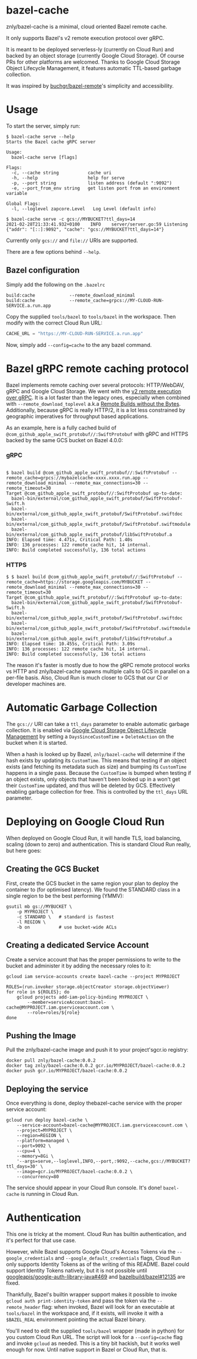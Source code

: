 # bazel-cache
znly/bazel-cache is a minimal, cloud oriented Bazel remote cache.

It only supports Bazel's v2 remote execution protocol over gRPC.

It is meant to be deployed serverless-ly (currently on Cloud Run) and backed by an object storage (currently Google Cloud Storage). Of course PRs for other platforms are welcomed. Thanks to Google Cloud Storage Object Lifecycle Management, it features automatic TTL-based garbage collection.

It was inspired by [buchgr/bazel-remote](https://github.com/buchgr/bazel-remote)'s simplicity and accessibility.

# Usage
To start the server, simply run:
```
$ bazel-cache serve --help
Starts the Bazel cache gRPC server

Usage:
  bazel-cache serve [flags]

Flags:
  -c, --cache string           cache uri
  -h, --help                   help for serve
  -p, --port string            listen address (default ":9092")
  -e, --port_from_env string   get listen port from an environment variable

Global Flags:
  -l, --loglevel zapcore.Level   Log Level (default info)

$ bazel-cache serve -c gcs://MYBUCKET?ttl_days=14
2021-02-28T21:33:41.932+0100	INFO	server/server.go:59	Listening	{"addr": "[::]:9092", "cache": "gcs://MYBUCKET?ttl_days=14"}
```

Currently only `gcs://` and `file://` URIs are supported.

There are a few options behind `--help`.

## Bazel configuration
Simply add the following on the `.bazelrc`
```
build:cache             --remote_download_minimal
build:cache             --remote_cache=grpcs://MY-CLOUD-RUN-SERVICE.a.run.app
```

Copy the supplied `tools/bazel` to `tools/bazel` in the workspace. Then modify with the correct Cloud Run URL:
```python
CACHE_URL = "https://MY-CLOUD-RUN-SERVICE.a.run.app"
```

Now, simply add `--config=cache` to the any bazel command.

# Bazel gRPC remote caching protocol
Bazel implements remote caching over several protocols: HTTP/WebDAV, gRPC and Google Cloud Storage. We went with the [v2 remote execution over gRPC](https://github.com/bazelbuild/remote-apis/blob/master/build/bazel/remote/execution/v2/remote_execution.proto). It is a lot faster than the legacy ones, especially when combined with `--remote_download_toplevel` a.k.a [Remote Builds without the Bytes](https://github.com/bazelbuild/bazel/issues/6862). Additionally, because gRPC is really HTTP/2, it is a lot less constrained by geographic imperatives for throughput based applications.

As an example, here is a fully cached build of `@com_github_apple_swift_protobuf//:SwiftProtobuf` with gRPC and HTTPS backed by the same GCS bucket on Bazel 4.0.0:

### gRPC
```

$ bazel build @com_github_apple_swift_protobuf//:SwiftProtobuf --remote_cache=grpcs://mybazelcache-xxxx.xxxx.run.app --remote_download_minimal --remote_max_connections=30 --remote_timeout=30
Target @com_github_apple_swift_protobuf//:SwiftProtobuf up-to-date:
  bazel-bin/external/com_github_apple_swift_protobuf/SwiftProtobuf-Swift.h
  bazel-bin/external/com_github_apple_swift_protobuf/SwiftProtobuf.swiftdoc
  bazel-bin/external/com_github_apple_swift_protobuf/SwiftProtobuf.swiftmodule
  bazel-bin/external/com_github_apple_swift_protobuf/libSwiftProtobuf.a
INFO: Elapsed time: 4.471s, Critical Path: 1.40s
INFO: 136 processes: 122 remote cache hit, 14 internal.
INFO: Build completed successfully, 136 total actions
```
### HTTPS
```
$ $ bazel build @com_github_apple_swift_protobuf//:SwiftProtobuf --remote_cache=https://storage.googleapis.com/MYBUCKET --remote_download_minimal --remote_max_connections=30 --remote_timeout=30
Target @com_github_apple_swift_protobuf//:SwiftProtobuf up-to-date:
  bazel-bin/external/com_github_apple_swift_protobuf/SwiftProtobuf-Swift.h
  bazel-bin/external/com_github_apple_swift_protobuf/SwiftProtobuf.swiftdoc
  bazel-bin/external/com_github_apple_swift_protobuf/SwiftProtobuf.swiftmodule
  bazel-bin/external/com_github_apple_swift_protobuf/libSwiftProtobuf.a
INFO: Elapsed time: 10.455s, Critical Path: 3.09s
INFO: 136 processes: 122 remote cache hit, 14 internal.
INFO: Build completed successfully, 136 total actions
```

The reason it's faster is mostly due to how the gRPC remote protocol works vs HTTP and znly/bazel-cache spawns multiple calls to GCS in parallel on a per-file basis. Also, Cloud Run is much closer to GCS that our CI or developer machines are.

# Automatic Garbage Collection
The `gcs://` URI can take a `ttl_days` parameter to enable automatic garbage collection. It is enabled via [Google Cloud Storage Object Lifecycle Management](https://cloud.google.com/storage/docs/lifecycle) by setting a `DaysSinceCustomTime` + `DeleteAction` on the bucket when it is started.

When a hash is looked up by Bazel, `znly/bazel-cache` will determine if the hash exists by updating its `CustomTime`. This means that testing if an object exists (and fetching its metadata such as size) and bumping its `CustomTime` happens in a single pass.
Because the `CustomTime` is bumped when testing if an object exists, only objects that haven't been looked up in a won't get their `CustomTime` updated, and thus will be deleted by GCS. Effectively enabling  garbage collection for free. This is controlled by the `ttl_days` URL parameter.

# Deploying on Google Cloud Run
When deployed on Google Cloud Run, it will handle TLS, load balancing, scaling (down to zero) and authentication. This is standard Cloud Run really, but here goes:

## Creating the GCS Bucket
First, create the GCS bucket in the same region your plan to deploy the container to (for optimised latency). We found the STANDARD class in a single region to be the best performing (YMMV):
```
gsutil mb gs://MYBUCKET \
    -p MYPROJECT \
    -c STANDARD \   # standard is fastest
    -l REGION \
    -b on           # use bucket-wide ACLs
```

## Creating a dedicated Service Account
Create a service account that has the proper permissions to write to the bucket and administer it by adding the necessary roles to it:
```
gcloud iam service-accounts create bazel-cache --project MYPROJECT

ROLES=(run.invoker storage.objectCreator storage.objectViewer)
for role in ${ROLES}; do
    gcloud projects add-iam-policy-binding MYPROJECT \
        --member=serviceAccount:bazel-cache@MYPROJECT.iam.gserviceaccount.com \
        --role=roles/${role}
done
```

## Pushing the Image
Pull the znly/bazel-cache image and push it to your project'sgcr.io registry:
```
docker pull znly/bazel-cache:0.0.2
docker tag znly/bazel-cache:0.0.2 gcr.io/MYPROJECT/bazel-cache:0.0.2
docker push gcr.io/MYPROJECT/bazel-cache:0.0.2
```

## Deploying the service
Once everything is done, deploy thebazel-cache service with the proper service account:
```
gcloud run deploy bazel-cache \
    --service-account=bazel-cache@MYPROJECT.iam.gserviceaccount.com \
    --project=MYPROJECT \
    --region=REGION \
    --platform=managed \
    --port=9092 \
    --cpu=4 \
    --memory=8Gi \
    '--args=serve,--loglevel,INFO,--port,:9092,--cache,gcs://MYBUCKET?ttl_days=30' \
    --image=gcr.io/MYPROJECT/bazel-cache:0.0.2 \
    --concurrency=80
```

The service should appear in your Cloud Run console. It's done! `bazel-cache` is running in Cloud Run.

# Authentication
This one is tricky at the moment. Cloud Run has builtin authentication, and it's perfect for that use case.

However, while Bazel supports Google Cloud's Access Tokens via the `--google_credentials` and `--google_default_credentials` flags, Cloud Run only supports Identity Tokens as of the writing of this README. Bazel could support Identity Tokens natively, but it is not possible until [googleapis/google-auth-library-java#469](https://github.com/googleapis/google-auth-library-java/pull/469) and [bazelbuild/bazel#12135](https://github.com/bazelbuild/bazel/issues/12135) are fixed.

Thankfully, Bazel's builtin wrapper support makes it possible to invoke `gcloud auth print-identity-token` and pass the token via the `--remote_header` flag: when invoked, Bazel will look for an executable at `tools/bazel` in the workspace and, if it exists, will invoke it with a `$BAZEL_REAL` environment pointing the actual Bazel binary.

You'll need to edit the supplied `tools/bazel` wrapper (made in python) for you custom Cloud Run URL. The script will look for a `--config=cache` flag and invoke `gcloud` as needed. This is a tiny bit hackish, but it works well enough for now. Until native support in Bazel or Cloud Run, that is.

